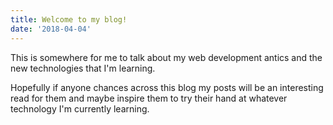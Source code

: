 ```yaml
---
title: Welcome to my blog!
date: '2018-04-04'
---
```

This is somewhere for me to talk about my web development antics and the new technologies that I'm learning.

<!-- end -->

Hopefully if anyone chances across this blog my posts will be an interesting read for them and maybe inspire them to try their hand at whatever technology I'm currently learning.
